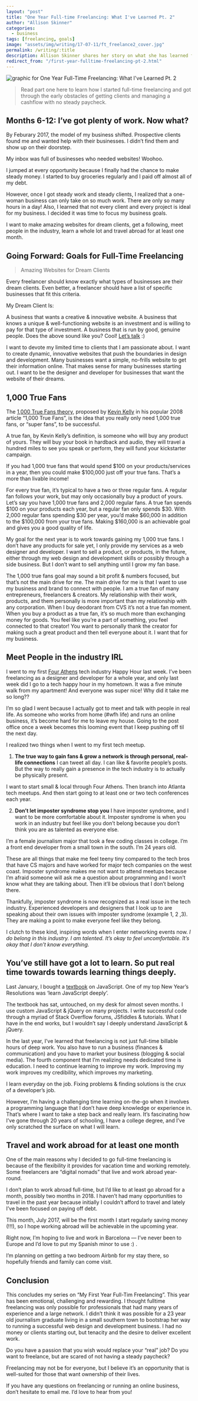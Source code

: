 ```yaml
---
layout: "post"
title: "One Year Full-time Freelancing: What I've Learned Pt. 2"
author: "Allison Skinner"
categories:
  - business
tags: [freelancing, goals]
image: "assets/img/writing/17-07-11/ft_freelance2_cover.jpg"
permalink: /writing/:title
description: Allison Skinner shares her story on what she has learned full-time freelancing in her first year (PART TWO)
redirect_from: "/first-year-fulltime-freelancing-pt-2.html"
---
```

![graphic for One Year Full-Time Freelancing: What I've Learned Pt. 2][1]
>Read part one here to learn how I started full-time freelancing and got through the early obstacles of getting clients and managing a cashflow with no steady paycheck.


## Months 6-12: I’ve got plenty of work. Now what?
By Feburary 2017, the model of my business shifted. Prospective clients found me and wanted help with their businesses. I didn’t find them and show up on their doorstep.

My inbox was full of businesses who needed websites! Woohoo.

I jumped at every opportunity because I finally had the chance to make steady money. I started to buy groceries regularly and I paid off almost all of my debt.

However, once I got steady work and steady clients, I realized that a one-woman business can only take on so much work. There are only so many hours in a day! Also, I learned that not every client and every project is ideal for my business. I decided it was time to focus my business goals.

I want to make amazing websites for dream clients, get a following, meet people in the industry, learn a whole lot and travel abroad for at least one month.

## Going Forward: Goals for Full-Time Freelancing
>Amazing Websites for Dream Clients

Every freelancer should know exactly what types of businesses are their dream clients. Even better, a freelancer should have a list of specific businesses that fit this criteria.

My Dream Client Is:

A business that wants a creative & innovative website.
A business that knows a unique & well-functioning website is an investment and is willing to pay for that type of investment.
A business that is run by good, genuine people.
Does the above sound like you? Cool! [Let’s talk](/contact) :)

I want to devote my limited time to clients that I am passionate about. I want to create dynamic, innovative websites that push the boundaries in design and development. Many businesses want a simple, no-frills website to get their information online. That makes sense for many businesses starting out. I want to be the designer and developer for businesses that want the website of their dreams.

## 1,000 True Fans
The [1,000 True Fans theory](https://kk.org/thetechnium/1000-true-fans/), proposed by [Kevin Kelly](https://kk.org/) in his popular 2008 article “1,000 True Fans”, is the idea that you really only need 1,000 true fans, or “super fans”, to be successful.

A true fan, by Kevin Kelly’s definition, is someone who will buy any product of yours. They will buy your book in hardback and audio, they will travel a hundred miles to see you speak or perform, they will fund your kickstarter campaign.

If you had 1,000 true fans that would spend $100 on your products/services in a year, then you could make $100,000 just off your true fans. That’s a more than livable income!

For every true fan, it’s typical to have a two or three regular fans. A regular fan follows your work, but may only occasionally buy a product of yours. Let’s say you have 1,000 true fans and 2,000 regular fans. A true fan spends $100 on your products each year, but a regular fan only spends $30. With 2,000 regular fans spending $30 per year, you’d make $60,000 in addition to the $100,000 from your true fans. Making $160,000 is an achievable goal and gives you a good quality of life.

My goal for the next year is to work towards gaining my 1,000 true fans. I don’t have any products for sale yet, I only provide my services as a web designer and developer. I want to sell a product, or products, in the future, either through my web design and development skills or possibly through a side business. But I don’t want to sell anything until I grow my fan base.

The 1,000 true fans goal may sound a bit profit & numbers focused, but that’s not the main drive for me. The main drive for me is that I want to use my business and brand to connect with people. I am a true fan of many entrepreneurs, freelancers & creators. My relationship with their work, products, and them personally is more important than my relationship with any corporation. When I buy deodorant from CVS it’s not a true fan moment. When you buy a product as a true fan, it’s so much more than exchanging money for goods. You feel like you’re a part of something, you feel connected to that creator! You want to personally thank the creator for making such a great product and then tell everyone about it. I want that for my business.

## Meet People in the industry IRL
I went to my first [Four Athens](https://www.fourathens.com/) tech industry Happy Hour last week. I’ve been freelancing as a designer and developer for a whole year, and only last week did I go to a tech happy hour in my hometown. It was a five minute walk from my apartment! And everyone was super nice! Why did it take me so long??

I’m so glad I went because I actually got to meet and talk with people in real life. As someone who works from home (#wfh life) and runs an online business, it’s become hard for me to leave my house. Going to the post office once a week becomes this looming event that I keep pushing off til the next day.

I realized two things when I went to my first tech meetup.

1. **The true way to gain fans & grow a network is through personal, real-life connections**
I can tweet all day. I can like & favorite people’s posts. But the way to really gain a presence in the tech industry is to actually be physically present.

I want to start small & local through Four Athens.
Then branch into Atlanta tech meetups.
And then start going to at least one or two tech conferences each year.

2. **Don’t let imposter syndrome stop you**
I have imposter syndrome, and I want to be more comfortable about it. Imposter syndrome is when you work in an industry but feel like you don’t belong because you don’t think you are as talented as everyone else.

I’m a female journalism major that took a few coding classes in college. I’m a front end developer from a small town in the south. I’m 24 years old.

These are all things that make me feel teeny tiny compared to the tech bros that have CS majors and have worked for major tech companies on the west coast. Imposter syndrome makes me not want to attend meetups because I’m afraid someone will ask me a question about programming and I won’t know what they are talking about. Then it’ll be obvious that I don’t belong there.

Thankfully, imposter syndrome is now recognized as a real issue in the tech industry. Experienced developers and designers that I look up to are speaking about their own issues with imposter syndrome (example 1, 2 ,3). They are making a point to make everyone feel like they belong.

I clutch to these kind, inspiring words when I enter networking events now. *I do belong in this industry. I am talented. It’s okay to feel uncomfortable. It’s okay that I don’t know everything.*

## You’ve still have got a lot to learn. So put real time towards towards learning things deeply.
Last January, I bought a [textbook](http://eloquentjavascript.net/) on JavaScript. One of my top New Year’s Resolutions was ‘learn JavaScript deeply’.

The textbook has sat, untouched, on my desk for almost seven months. I use custom JavaScript & jQuery on many projects. I write successful code through a myriad of Stack Overflow forums, JSfiddles & tutorials. What I have in the end works, but I wouldn’t say I deeply understand JavaScript & jQuery.

In the last year, I’ve learned that freelancing is not just full-time billable hours of deep work. You also have to run a business (finances & communication) and you have to market your business (blogging & social media). The fourth component that I’m realizing needs dedicated time is education. I need to continue learning to improve my work. Improving my work improves my credibility, which improves my marketing.

I learn everyday on the job. Fixing problems & finding solutions is the crux of a developer’s job.

However, I’m having a challenging time learning on-the-go when it involves a programming language that I don’t have deep knowledge or experience in. That’s where I want to take a step back and really learn. It’s fascinating how I’ve gone through 20 years of schooling, I have a college degree, and I’ve only scratched the surface on what I will learn.

## Travel and work abroad for at least one month
One of the main reasons why I decided to go full-time freelancing is because of the flexibility it provides for vacation time and working remotely. Some freelancers are “digital nomads” that live and work abroad year-round.

I don’t plan to work abroad full-time, but I’d like to at least go abroad for a month, possibly two months in 2018. I haven’t had many opportunities to travel in the past year because initially I couldn’t afford to travel and lately I’ve been focused on paying off debt.

This month, July 2017, will be the first month I start regularly saving money (!!!), so I hope working abroad will be achievable in the upcoming year.

Right now, I’m hoping to live and work in Barcelona — I’ve never been to Europe and I’d love to put my Spanish minor to use :) .

I’m planning on getting a two bedroom Airbnb for my stay there, so hopefully friends and family can come visit.

## Conclusion
This concludes my series on “My First Year Full-Tim Freelancing”. This year has been emotional, challenging and rewarding. I thought fulltime freelancing was only possible for professionals that had many years of experience and a large network. I didn’t think it was possible for a 23 year old journalism graduate living in a small southern town to bootstrap her way to running a successful web design and development business. I had no money or clients starting out, but tenacity and the desire to deliver excellent work.

Do you have a passion that you wish would replace your “real” job? Do you want to freelance, but are scared of not having a steady paycheck?

Freelancing may not be for everyone, but I believe it’s an opportunity that is well-suited for those that want ownership of their lives.

If you have any questions on freelancing or running an online business, don’t hesitate to email me. I’d love to hear from you!

[1]: ../assets/img/writing/17-07-11/ft_freelance2_cover.jpg
